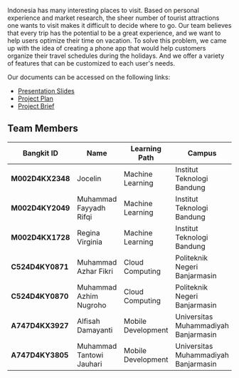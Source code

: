 Indonesia has many interesting places to visit. Based on personal experience and market research, the sheer number of tourist attractions one wants to visit makes it difficult to decide where to go. Our team believes that every trip has the potential to be a great experience, and we want to help users optimize their time on vacation. To solve this problem, we came up with the idea of creating a phone app that would help customers organize their travel schedules during the holidays. And we offer a variety of features that can be customized to each user's needs.

Our documents can be accessed on the following links:
- [Presentation Slides](https://www.canva.com/design/DAGIBZ91Mxk/SHPx4R4xwgT-aRiA0mpBCw/view?utm_content=DAGIBZ91Mxk&utm_campaign=designshare&utm_medium=link&utm_source=editor)
- [Project Plan](https://docs.google.com/document/d/1HmMy_LOlqutNh7fV2ncw3lIU0G4ncGwBqeHFS7yhdqg/edit?usp=sharing)
- [Project Brief](https://docs.google.com/document/d/1jf_-SP4RWw5NKwZRGrE_Y90gc-JbhlIZr1juxin9A5g/edit?usp=sharing)

## Team Members
| Bangkit ID       | Name                     | Learning Path      | Campus                               |
| ---------------- | ------------------------ | ------------------ | ------------------------------------ |
| **M002D4KX2348** | Jocelin                  | Machine Learning   | Institut Teknologi Bandung           |
| **M002D4KY2049** | Muhammad Fayyadh Rifqi   | Machine Learning   | Institut Teknologi Bandung           |
| **M002D4KX1728** | Regina Virginia          | Machine Learning   | Institut Teknologi Bandung           |
| **C524D4KY0871** | Muhammad Azhar Fikri     | Cloud Computing    | Politeknik Negeri Banjarmasin        |
| **C524D4KY0870** | Muhammad Azhim Nugroho   | Cloud Computing    | Politeknik Negeri Banjarmasin        |
| **A747D4KX3927** | Alfisah Damayanti        | Mobile Development | Universitas Muhammadiyah Banjarmasin |
| **A747D4KY3805** | Muhammad Tantowi Jauhari | Mobile Development | Universitas Muhammadiyah Banjarmasin |
